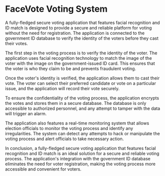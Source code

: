 # FaceVote Voting System

A fully-fledged secure voting application that features facial recognition and ID match is designed to provide a secure and reliable platform for voting without the need for registration. The application is connected to the government ID database to verify the identity of the voters before they cast their votes.

The first step in the voting process is to verify the identity of the voter. The application uses facial recognition technology to match the image of the voter with the image on the government-issued ID card. This ensures that the voter is who they claim to be and prevents fraudulent voting.

Once the voter's identity is verified, the application allows them to cast their vote. The voter can select their preferred candidate or vote on a particular issue, and the application will record their vote securely.

To ensure the confidentiality of the voting process, the application encrypts the votes and stores them in a secure database. The database is only accessible to authorized personnel, and any attempt to tamper with the data will trigger an alarm.

The application also features a real-time monitoring system that allows election officials to monitor the voting process and identify any irregularities. The system can detect any attempts to hack or manipulate the voting process and alert officials to take necessary action.

In conclusion, a fully-fledged secure voting application that features facial recognition and ID match is an ideal solution for a secure and reliable voting process. The application's integration with the government ID database eliminates the need for voter registration, making the voting process more accessible and convenient for voters.
